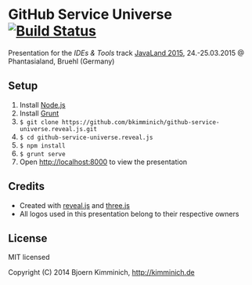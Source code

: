 # GitHub Service Universe [![Build Status](https://travis-ci.org/bkimminich/github-service-universe.png?branch=master)](https://travis-ci.org/bkimminich/github-service-universe)

Presentation for the _IDEs & Tools_ track [JavaLand 2015](http://www.javaland.eu/), 24.-25.03.2015 @ Phantasialand, Bruehl (Germany)

## Setup

1. Install [Node.js](http://nodejs.org/)
2. Install [Grunt](http://gruntjs.com/getting-started#installing-the-cli)
3. ```$ git clone https://github.com/bkimminich/github-service-universe.reveal.js.git```
4. ```$ cd github-service-universe.reveal.js```
5. ```$ npm install```
6. ```$ grunt serve```
7. Open <http://localhost:8000> to view the presentation

## Credits

- Created with [reveal.js](https://github.com/hakimel/reveal.js) and [three.js](https://github.com/mrdoob/three.js/)
- All logos used in this presentation belong to their respective owners 

## License

MIT licensed

Copyright (C) 2014 Bjoern Kimminich, http://kimminich.de
